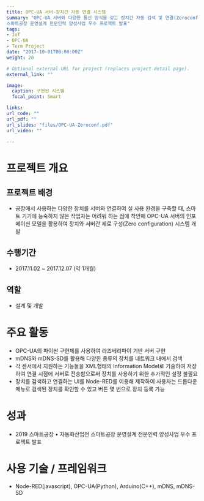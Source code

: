 ```yaml
---
title: OPC-UA 서버-장치간 자동 연결 시스템
summary: "OPC-UA 서버와 다양한 통신 방식을 갖는 장치간 자동 검색 및 연결(Zeroconf) 구현<br/>
스마트공장 운영설계 전문인력 양성사업 우수 프로젝트 발표"
tags:
- IoT
- OPC-UA
- Term Project
date: "2017-10-01T00:00:00Z"
weight: 20

# Optional external URL for project (replaces project detail page).
external_link: ""

image:
  caption: 구현된 시스템
  focal_point: Smart

links:
url_code: ""
url_pdf: ""
url_slides: "files/OPC-UA-Zeroconf.pdf"
url_video: ""

---
```


# 프로젝트 개요
## 프로젝트 배경
* 공장에서 사용하는 다양한 장치를 서버와 연결하여 실 사용 환경을 구축할 때, 스마트 기기에 능숙하지 않은 작업자는 어려워 하는 점에 착안해 OPC-UA 서버의 인포메이션 모델을 활용하여 장치와 서버간 제로 구성(Zero configuration) 시스템 개발

## 수행기간
* 2017.11.02 ~ 2017.12.07 (약 1개월)

## 역할
* 설계 및 개발

# 주요 활동
* OPC-UA의 파이썬 구현체를 사용하여 라즈베리파이 기반 서버 구현
* mDNS와 mDNS-SD를 활용해 다양한 종류의 장치를 네트워크 내에서 검색
* 각 센서에서 지원하는 기능들을 XML형태의 Information Model로 기술하여 저장 하여 연결 시점에 서버로 전송함으로써 장치를 사용하기 위한 추가적인 설정 불필요
* 장치를 검색하고 연결하는 UI를 Node-RED를 이용해 제작하여 사용자는 드롭다운 메뉴로 검색된 장치를 확인할 수 있고 버튼 몇 번으로 장치 등록 가능

# 성과
* 2019 스마트공장 • 자동화산업전 스마트공장 운영설계 전문인력 양성사업 우수 프로젝트 발표

# 사용 기술 / 프레임워크
* Node-RED(javascript), OPC-UA(Python), Arduino(C++), mDNS, mDNS-SD
